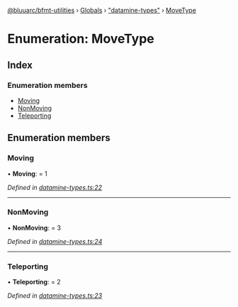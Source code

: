 [@bluuarc/bfmt-utilities](../README.md) › [Globals](../globals.md) › ["datamine-types"](../modules/_datamine_types_.md) › [MoveType](_datamine_types_.movetype.md)

# Enumeration: MoveType

## Index

### Enumeration members

* [Moving](_datamine_types_.movetype.md#moving)
* [NonMoving](_datamine_types_.movetype.md#nonmoving)
* [Teleporting](_datamine_types_.movetype.md#teleporting)

## Enumeration members

###  Moving

• **Moving**: = 1

*Defined in [datamine-types.ts:22](https://github.com/BluuArc/bfmt-utilities/blob/caba68a/src/datamine-types.ts#L22)*

___

###  NonMoving

• **NonMoving**: = 3

*Defined in [datamine-types.ts:24](https://github.com/BluuArc/bfmt-utilities/blob/caba68a/src/datamine-types.ts#L24)*

___

###  Teleporting

• **Teleporting**: = 2

*Defined in [datamine-types.ts:23](https://github.com/BluuArc/bfmt-utilities/blob/caba68a/src/datamine-types.ts#L23)*
